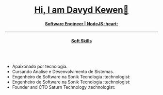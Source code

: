 <h1 align="center">
    <a href="#">
        Hi, I am Davyd Kewen👋
    </a>
</h1>
<h4 align="center">
    <a href="#">
        Software Engineer | NodeJS :heart:
    </a>
</h4>
<hr>
<h4 align="center">
    <a href="#">
        Soft Skills
    </a>
    <br>
    <br>



</h4>
<br>
<ul>
    <li>Apaixonado por tecnologia.</li>
    <li>Cursando Analise e Desenvolvimento de Sistemas.</li>
    <li>Engenheiro de Software na Sonik Tecnologia :technologist:</li>
    <li>Engenheiro de Software na Sonik Tecnologia :technologist:</li>
    <li>Founder and CTO Saturn Technology :technologist:</li>
</ul>
